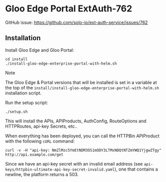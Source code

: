 # Gloo Edge Portal ExtAuth-762

GitHub issue: https://github.com/solo-io/ext-auth-service/issues/762

## Installation

Install Gloo Edge and Gloo Portal:
```
cd install
./install-gloo-edge-enterprise-portal-with-helm.sh
```

> [!NOTE]
> The Gloo Edge & Portal versions that will be installed is set in a variable at the top of the `install/install-gloo-edge-enterprise-portal-with-helm.sh` installation script.

Run the setup script:
```
./setup.sh
```

This will install the APIs, APIProducts, AuthConfig, RouteOptions and HTTPRoutes, api-key Secrets, etc..

When everything has been deployed, you can call the HTTPBin APIProduct with the following `cURL` command:

```
curl -v -H "api-key: NmZlMzc5YmEtNDM3OS1mODY3LTMxNDQtNTZmYWQ1YjgwZTgy" http://api.example.com/get
```

Since we have an api-key secret with an invalid email address (see `api-keys/httpbin-ultimate-api-key-secret-invalid.yaml`), one that contains a newline, the platform returns a 503.